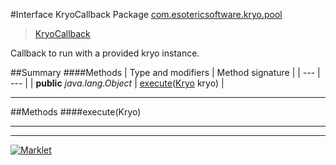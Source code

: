 #Interface KryoCallback
Package [com.esotericsoftware.kryo.pool](README.md)<br>

> [KryoCallback](KryoCallback.md)



Callback to run with a provided kryo instance.


##Summary
####Methods
| Type and modifiers | Method signature |
| --- | --- |
| **public** *java.lang.Object* | [execute](#executekryo)([Kryo](../Kryo.md) kryo) |

---


##Methods
####execute(Kryo)
> 


---

---

[![Marklet](https://img.shields.io/badge/Generated%20by-Marklet-green.svg)](https://github.com/Faylixe/marklet)